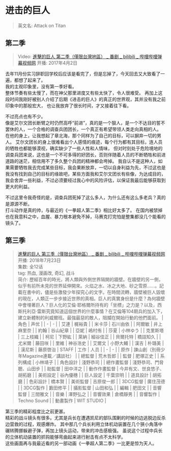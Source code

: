 # 进击的巨人

> 英文名: Attack on Titan

## 第二季

> Video: [進擊的巨人 第二季（僅限台灣地區） _ 番剧 _ bilibili _ 哔哩哔哩弹幕视频网](https://www.bilibili.com/bangumi/media/md5970/?from=search&seid=8085824989112512043)
> 开播: 2017年4月2日

去年11月份实习辞职回学校后应该是看完了，但是忘掉了，今天回去又大致看了一遍，都想了起来了。  
我的主观印象里，没有第一季好看。  
整体节奏有些太慢了，而在神父那里进度又有些太快了，令人很难受。
再加上这段时间我刚好被别人介绍了后期《进击的巨人》的真正的世界观，其并没有我之前印象中的那般宏大，
也让我放弃了很长时间，才又接着往下看。

不过亮点也有不少。  
像是艾尔文团长断臂之时仍然高呼“前进”，真的是一个狠人，是一个不达目的誓不罢休的人，一个合格的调查兵团团长，一个真正有希望带领人类走向真相的人。
在他的身上，让我想起了章北海，那个同样为了自己的目标，可以摒弃一切的男人。
艾尔文团长的身上很难看出个人感情的痕迹，每个行为都有其目标，连人员的牺牲也都能够漠视，确实缺少了一些人性和人情味，
但对时刻处于危险境地的调查兵团来说，这也是一个不可多得的好团长，否则伴随着人员的不断牺牲和前进道路的迷茫，相信用不了多久整个兵团的精神都会垮掉。
我自认不是这种人，如果需要牺牲我去完成某些目标，我会果断放弃，一切以自身利益为先，不过这也是我没有找到自己的目标的缘故吧，某些方面我和艾尔文团长有些像，为达成目的，我会舍弃一些利益，不过必须要经过我心中的风险评估，以保证我最后能够获取到更大的利益。

不过这里令我奇怪的是，调查兵团死掉了这么多人，为什么还有这么多老兵？真的是源源不断。  
打斗动作是真的帅，与最近的《一拳超人第二季》相比好太多了。
在国内被禁掉也在我意料之中，血腥、暴力根本避免不掉，马赛克打完怕是整集都没几个能看的镜头了。

## 第三季

> [進擊的巨人 第三季（僅限台灣地區） _ 番剧 _ bilibili _ 哔哩哔哩弹幕视频网](https://www.bilibili.com/bangumi/media/md117372/?from=search&seid=17755556632776738939)  
> 开播: 2018年7月23日  
> 集数: 全12话  
> tag: 热血,
    漫画改,
    奇幻,
    战斗  
> 简介: 歷經百年的時光，將人類與外側世界隔開的牆壁。在牆壁的另一側，似乎有前所未見的世界延伸開來。火焰之水、冰之大地、砂之雪原……。記載在書中的，儘是些激發少年探究心的文字。在時間流轉，牆壁被巨人毀壞的現在，人類正一步步接近世界的真相。巨人的真實身份是什麼？為何牆壁中會埋著巨人？巨人化的艾倫·耶格爾所持有的「坐標」之力是？以及，西斯托利亞·雷斯究竟知道這個世界的什麼事情？在艾倫等104期兵的加入下，建立新體制的利威爾班。最強最惡的敵人，阻攔在開始行動的他們面前。
> | 角色 | 声优 |
> | - | - |
> | 艾連 | 梶裕貴 |
> | 米卡莎 | 石川由依 |
> | 阿爾敏 | 井上麻里奈 |
> | 約翰 | 谷山紀章 |
> | 亞妮 | 嶋村侑 |
> | 莎夏 | 小林ゆう |
> | 克里斯塔 | 三上枝織 |
> | 柯尼 | 下野紘 |
> | 萊納 | 細谷佳正 |
> | 貝爾托特 | 橋詰知久 |
> | 尤米爾 | 藤田咲 |
> | 里維 | 神谷浩史 |
> | 艾爾文 | 小野大輔 |
> | 漢吉 | 朴璐美 |
> | 漢尼斯 | 藤原啓治 |
> STAFF
> | 工作 | 人员 |
> | - | - |
> | 原作 | 諫山創（別冊少年Magazine連載／講談社） |
> | 總監督 | 荒木哲郎 |
> | 監督 | 肥塚正史 |
> | 系列構成 | 小林靖子 |
> | 角色設計 | 淺野恭司 |
> | 總作畫監督 | 淺野恭司、門脅聰、山田步 |
> | 助監督 | 田中洋之 |
> | 動作作畫監督 | 今井有文、世良悠子、胡拓磨 |
> | 美術設定 | 谷內優穗 |
> | 巨人設定 | 千葉崇明 |
> | 道具設計 | 胡拓磨 |
> | 色彩設計 | 橋本賢 |
> | 美術監督 | 吉原俊一郎 |
> | 3DCG監督 | 廣住茂德 |
> | 3DCG製作 | 籔田修平 |
> | 攝影監督 | 山田和弘 |
> | 編輯 | 肥田文 |
> | 音響監督 | 三間雅文 |
> | 音樂 | 澤野弘之 |
> | 音響效果 | 倉橋靜男 |
> | 音響製作 | Techno Sound |
> | 動畫製作 | WIT STUDIO |

第三季的精彩程度比之前更甚。  
精彩的战斗镜头有很多。尤其是兵长在遭遇凯尼的部队围剿的时候的边逃脱边反杀边营救的过程，观感爆炸。
其中那几个兵长利用立体机动装置在几个狭小角落中碾转腾挪躲避子弹，再加上镜头运动，带来的冲击感极强。
虽说这个过程中兵长的立体机动装置的抓钩能够弯曲起来进行射击有点不太科学。  
这些画面再与我最近看的另一部动画《一拳超人第二季》一比更是惊为天人。
